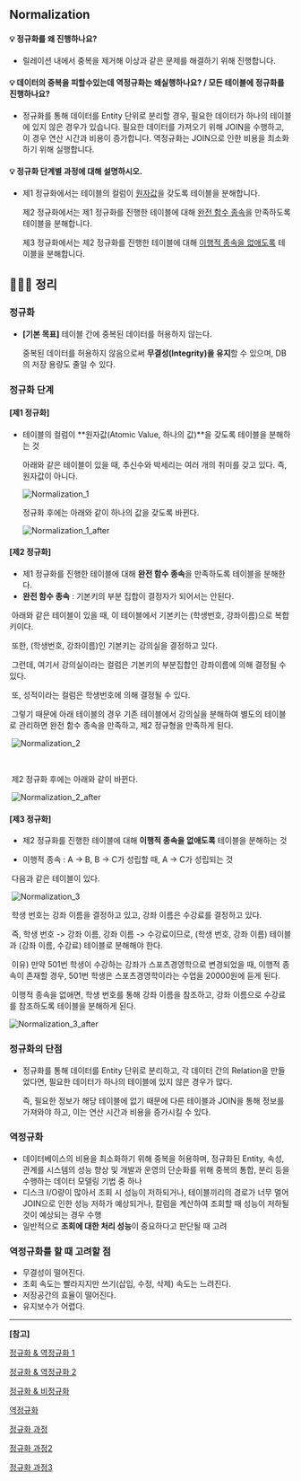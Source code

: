 ## Normalization

#### 💡 정규화를 왜 진행하나요?

- 릴레이션 내에서 중복을 제거해 이상과 같은 문제를 해결하기 위해 진행합니다.



#### 💡 데이터의 중복을 피할수있는데 역정규화는 왜실행하나요? / 모든 테이블에 정규화를 진행하나요?

- 정규화를 통해 데이터를 Entity 단위로 분리할 경우, 필요한 데이터가 하나의 테이블에 있지 않은 경우가 있습니다. 필요한 데이터를 가져오기 위해 JOIN을 수행하고, 이 경우 연산 시간과 비용이 증가합니다.
  역정규화는 JOIN으로 인한 비용을 최소화하기 위해 실행합니다.



#### 💡 정규화 단계별 과정에 대해 설명하시오.

- 제1 정규화에서는 테이블의 컬럼이 <u>원자값</u>을 갖도록 테이블을 분해합니다.

  제2 정규화에서는 제1 정규화를 진행한 테이블에 대해 <u>완전 함수 종속</u>을 만족하도록 테이블을 분해합니다.

  제3 정규화에서는 제2 정규화를 진행한 테이블에 대해 <u>이행적 종속을 없애도록</u> 테이블을 분해합니다.



## 🏃🏻‍♀️ 정리

### 정규화

- **[기본 목표]** 테이블 간에 중복된 데이터를 허용하지 않는다.

  중복된 데이터를 허용하지 않음으로써 **무결성(Integrity)을 유지**할 수 있으며, DB의 저장 용량도 줄일 수 있다.



### 정규화 단계

#### [제1 정규화]

- 테이블의 컬럼이 **원자값(Atomic Value, 하나의 값)**을 갖도록 테이블을 분해하는 것

  

  아래와 같은 테이블이 있을 때, 추신수와 박세리는 여러 개의 취미를 갖고 있다. 즉, 원자값이 아니다.

  ![Normalization_1](./src/Normalization_1.png)

  정규화 후에는 아래와 같이 하나의 값을 갖도록 바뀐다.

  ![Normalization_1_after](./src/Normalization_1_after.png)

  



#### [제2 정규화]

- 제1 정규화를 진행한 테이블에 대해 **완전 함수 종속**을 만족하도록 테이블을 분해한다.
- **완전 함수 종속** : 기본키의 부분 집합이 결정자가 되어서는 안된다.



​		아래와 같은 테이블이 있을 때, 이 테이블에서 기본키는 (학생번호, 강좌이름)으로 복합키이다.

​		또한, (학생번호, 강좌이름)인 기본키는 강의실을 결정하고 있다.

​		그런데, 여기서 강의실이라는 컬럼은 기본키의 부분집합인 강좌이름에 의해 결정될 수 있다.

​		또, 성적이라는 컬럼은 학생번호에 의해 결정될 수 있다.

​		그렇기 때문에 아래 테이블의 경우 기존 테이블에서 강의실을 분해하여 별도의 테이블로 관리하면 완전 함수 종속을 만족하고, 제2 정규형을 만족하게 된다.

​		![Normalization_2](./src/Normalization_2.png)

​	

​		제2 정규화 후에는 아래와 같이 바뀐다.

​	![Normalization_2_after](./src/Normalization_2_after.png)



#### [제3 정규화]

- 제2 정규화를 진행한 테이블에 대해 **이행적 종속을 없애도록** 테이블을 분해하는 것

- 이행적 종속 : A -> B, B -> C가 성립할 때, A -> C가 성립되는 것



​		다음과 같은 테이블이 있다.

​		![Normalization_3](./src/Normalization_3.png)

​		학생 번호는 강좌 이름을 결정하고 있고, 강좌 이름은 수강료를 결정하고 있다.

​		즉, 학생 번호 -> 강좌 이름, 강좌 이름 -> 수강료이므로, (학생 번호, 강좌 이름) 테이블과 (강좌 이름, 수강료) 테이블로 분해해야 한다.

​		이유) 만약 501번 학생이 수강하는 강좌가 스포츠경영학으로 변경되었을 때, 이행적 종속이 존재할 경우, 501번 학생은 스포츠경영학이라는 수업을 20000원에 듣게 된다.

​		이행적 종속을 없애면, 학생 번호를 통해 강좌 이름을 참조하고, 강좌 이름으로 수강료를 참조하도록 테이블을 분해하게 된다.



![Normalization_3_after](./src/Normalization_3_after.png)



### 정규화의 단점

- 정규화를 통해 데이터를 Entity 단위로 분리하고, 각 데이터 간의 Relation을 만들었다면, 필요한 데이터가 하나의 테이블에 있지 않은 경우가 많다.

  즉, 필요한 정보가 해당 테이블에 없기 때문에 다른 테이블과 JOIN을 통해 정보를 가져와야 하고, 이는 연산 시간과 비용을 증가시킬 수 있다.



### 역정규화

- 데이터베이스의 비용을 최소화하기 위해 중복을 허용하며, 정규화된 Entity, 속성, 관계를 시스템의 성능 향상 및 개발과 운영의 단순화를 위해 중복의 통합, 분리 등을 수행하는 데이터 모델링 기법 중 하나
- 디스크 I/O량이 많아서 조회 시 성능이 저하되거나, 테이블끼리의 경로가 너무 멀어 JOIN으로 인한 성능 저하가 예상되거나, 칼럼을 계산하여 조회할 때 성능이 저하될 것이 예상되는 경우 수행
- 일반적으로 **조회에 대한 처리 성능**이 중요하다고 판단될 때 고려



### 역정규화를 할 때 고려할 점

- 무결성이 떨어진다.
- 조회 속도는 빨라지지만 쓰기(삽입, 수정, 삭제) 속도는 느려진다.
- 저장공간의 효율이 떨어진다.
- 유지보수가 어렵다.



---

**[참고]**

[정규화 & 역정규화 1](https://jaenjoy.tistory.com/15)

[정규화 & 역정규화 2](https://asfirstalways.tistory.com/341)

[정규화 & 비정규화](https://owlyr.tistory.com/20)

[역정규화](https://chankim.tistory.com/m/7)

[정규화 과정](https://dodo000.tistory.com/21)

[정규화 과정2](https://victorydntmd.tistory.com/132)

[정규화 과정3](https://mangkyu.tistory.com/110)